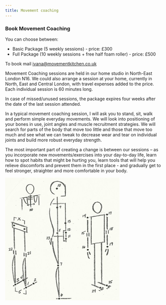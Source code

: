 ```yaml
---
title: Movement coaching
---
```


### Book Movement Coaching

You can choose between:

* Basic Package (5 weekly sessions) - price: £300
* Full Package (10 weekly sessions + free half foam roller) - price: £500

To book mail [ivana@movementkitchen.co.uk](ivana@movementkitchen.co.uk)

Movement Coaching sessions are held in our home studio in North-East London N16.
We could also arrange a session at your home, currently in North, East and
Central London, with travel expenses added to the price. Each individual session
is 60 minutes long.

In case of missed/unused sessions, the package expires four weeks after the date
of the last session attended.

In a typical movement coaching session, I will ask you to stand, sit, walk and
perform simple everyday movements. We will look into positioning of your bones
in use, joint angles and muscle recruitment strategies. We will search for parts
of the body that move too little and those that move too much and see what we
can tweak to decrease wear and tear on individual joints and build more robust
everyday strength.

The most important part of creating a change is between our sessions – as you
incorporate new movements/exercises into your day-to-day life, learn how to spot
habits that might be hurting you, learn tools that will help you relieve
discomforts and prevent them in the first place - and gradually get to feel
stronger, straighter and more comfortable in your body.

[1]: https://nutritiousmovement.com/

![Alignment points](alignment_points.jpg)
